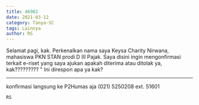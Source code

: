 ```yaml
---
title: 46982
date: 2021-03-12
category: Tanya-SC
tags: Lainnya
author: RS
---
```


Selamat pagi, kak. Perkenalkan nama saya Keysa Charity Nirwana, mahasiswa PKN STAN prodi D III Pajak. Saya disini ingin mengonfirmasi terkait e-riset yang saya ajukan apakah diterima atau ditolak ya, kak????????? " Ini direspon apa ya kak?

---

konfirmasi langsung ke P2Humas aja (021) 5250208 ext. 51601

`RS`
